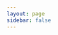 ```yaml
---
layout: page
sidebar: false
---
```


<myApp />

<script setup>
import myApp from '@/layouts/app.vue'
// import myApp from '@/dev/dev6.vue'
</script>